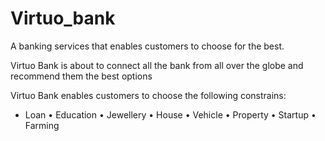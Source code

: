 # Virtuo_bank
A banking services that enables customers to choose for the best.

Virtuo Bank is about to connect all the bank from all over the globe and recommend them the best options 

Virtuo Bank enables customers to choose the following constrains:
- Loan 
  • Education
  • Jewellery 
  • House
  • Vehicle
  • Property
  • Startup
  • Farming

